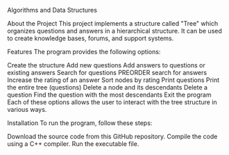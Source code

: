 Algorithms and Data Structures 


About the Project
This project implements a structure called "Tree" which organizes questions and answers in a hierarchical structure. It can be used to create knowledge bases, forums, and support systems.

Features
The program provides the following options:

Create the structure
Add new questions
Add answers to questions or existing answers
Search for questions
PREORDER search for answers
Increase the rating of an answer
Sort nodes by rating
Print questions
Print the entire tree (questions)
Delete a node and its descendants
Delete a question
Find the question with the most descendants
Exit the program
Each of these options allows the user to interact with the tree structure in various ways.

Installation
To run the program, follow these steps:

Download the source code from this GitHub repository.
Compile the code using a C++ compiler.
Run the executable file.
